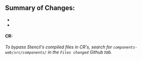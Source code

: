 ## Summary of Changes:

-
-

#### CR:

_To bypass Stencil's compiled files in CR's, search for `components-web/src/components/` in the `Files changed` Github tab._
